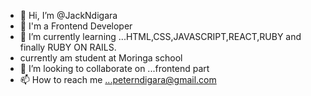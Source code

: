 - 👋 Hi, I’m @JackNdigara
- 👀 I'm a Frontend Developer
- 🌱 I’m currently learning ...HTML,CSS,JAVASCRIPT,REACT,RUBY and finally RUBY ON RAILS.
-    currently am student at Moringa school
- 💞️ I’m looking to collaborate on ...frontend part
- 📫 How to reach me ...peterndigara@gmail.com


